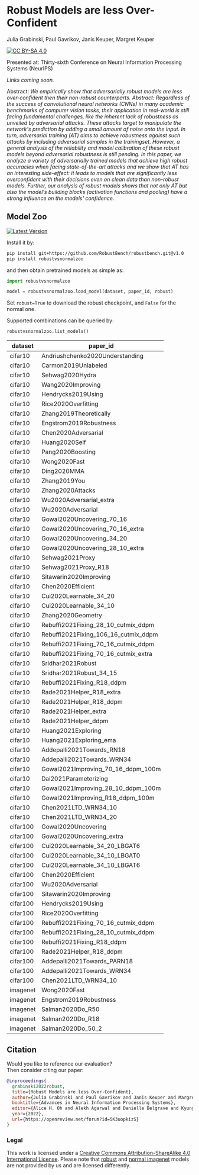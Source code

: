 # Robust Models are less Over-Confident
Julia Grabinski, Paul Gavrikov, Janis Keuper, Margret Keuper

[![CC BY-SA 4.0][cc-by-sa-shield]][cc-by-sa]

Presented at: Thirty-sixth Conference on Neural Information Processing Systems (NeurIPS)

<!-- [Paper]() | [ArXiv]() | [HQ Poster]() | [Talk]() -->
*Links coming soon.*


Abstract: *We empirically show that adversarially robust models are less over-confident then their non-robust counterparts.
Abstract: Regardless of the success of convolutional neural networks (CNNs) in many academic benchmarks of computer vision tasks, their application in real-world is still facing fundamental challenges, like the inherent lack of robustness as unveiled by adversarial attacks. These attacks target to manipulate the network's prediction by adding a small amount of noise onto the input. In turn, adversarial training (AT) aims to achieve robustness against such attacks by including adversarial samples in the trainingset. However, a general analysis of the reliability and model calibration of these robust models beyond adversarial robustness is still pending. In this paper, we analyze a variety of adversarially trained models that achieve high robust accuracies when facing state-of-the-art attacks and we show that AT has an interesting side-effect: it leads to models that are significantly less overconfident with their decisions even on clean data than non-robust models. Further, our analysis of robust models shows that not only AT but also the model's building blocks (activation functions and pooling) have a strong influence on the models' confidence.*


[cc-by-sa]: http://creativecommons.org/licenses/by-sa/4.0/
[cc-by-sa-image]: https://licensebuttons.net/l/by-sa/4.0/88x31.png
[cc-by-sa-shield]: https://img.shields.io/badge/License-CC%20BY--SA%204.0-lightgrey.svg


## Model Zoo
[![Latest Version](https://img.shields.io/pypi/v/robustvsnormalzoo.svg)](https://pypi.python.org/pypi/robustvsnormalzoo)

Install it by:
```bash
pip install git+https://github.com/RobustBench/robustbench.git@v1.0
pip install robustvsnormalzoo
```
and then obtain pretrained models as simple as:
```python
import robustvsnormalzoo

model = robustvsnormalzoo.load_model(dataset, paper_id, robust)
```
Set `robust=True` to download the robust checkpoint, and `False` for the normal one.

Supported combinations can be queried by:

```python
robustvsnormalzoo.list_models()
```

|dataset |paper_id                            |
|--------|------------------------------------|
|cifar10 |Andriushchenko2020Understanding     |
|cifar10 |Carmon2019Unlabeled                 |
|cifar10 |Sehwag2020Hydra                     |
|cifar10 |Wang2020Improving                   |
|cifar10 |Hendrycks2019Using                  |
|cifar10 |Rice2020Overfitting                 |
|cifar10 |Zhang2019Theoretically              |
|cifar10 |Engstrom2019Robustness              |
|cifar10 |Chen2020Adversarial                 |
|cifar10 |Huang2020Self                       |
|cifar10 |Pang2020Boosting                    |
|cifar10 |Wong2020Fast                        |
|cifar10 |Ding2020MMA                         |
|cifar10 |Zhang2019You                        |
|cifar10 |Zhang2020Attacks                    |
|cifar10 |Wu2020Adversarial_extra             |
|cifar10 |Wu2020Adversarial                   |
|cifar10 |Gowal2020Uncovering_70_16           |
|cifar10 |Gowal2020Uncovering_70_16_extra     |
|cifar10 |Gowal2020Uncovering_34_20           |
|cifar10 |Gowal2020Uncovering_28_10_extra     |
|cifar10 |Sehwag2021Proxy                     |
|cifar10 |Sehwag2021Proxy_R18                 |
|cifar10 |Sitawarin2020Improving              |
|cifar10 |Chen2020Efficient                   |
|cifar10 |Cui2020Learnable_34_20              |
|cifar10 |Cui2020Learnable_34_10              |
|cifar10 |Zhang2020Geometry                   |
|cifar10 |Rebuffi2021Fixing_28_10_cutmix_ddpm |
|cifar10 |Rebuffi2021Fixing_106_16_cutmix_ddpm|
|cifar10 |Rebuffi2021Fixing_70_16_cutmix_ddpm |
|cifar10 |Rebuffi2021Fixing_70_16_cutmix_extra|
|cifar10 |Sridhar2021Robust                   |
|cifar10 |Sridhar2021Robust_34_15             |
|cifar10 |Rebuffi2021Fixing_R18_ddpm          |
|cifar10 |Rade2021Helper_R18_extra            |
|cifar10 |Rade2021Helper_R18_ddpm             |
|cifar10 |Rade2021Helper_extra                |
|cifar10 |Rade2021Helper_ddpm                 |
|cifar10 |Huang2021Exploring                  |
|cifar10 |Huang2021Exploring_ema              |
|cifar10 |Addepalli2021Towards_RN18           |
|cifar10 |Addepalli2021Towards_WRN34          |
|cifar10 |Gowal2021Improving_70_16_ddpm_100m  |
|cifar10 |Dai2021Parameterizing               |
|cifar10 |Gowal2021Improving_28_10_ddpm_100m  |
|cifar10 |Gowal2021Improving_R18_ddpm_100m    |
|cifar10 |Chen2021LTD_WRN34_10                |
|cifar10 |Chen2021LTD_WRN34_20                |
|cifar100|Gowal2020Uncovering                 |
|cifar100|Gowal2020Uncovering_extra           |
|cifar100|Cui2020Learnable_34_20_LBGAT6       |
|cifar100|Cui2020Learnable_34_10_LBGAT0       |
|cifar100|Cui2020Learnable_34_10_LBGAT6       |
|cifar100|Chen2020Efficient                   |
|cifar100|Wu2020Adversarial                   |
|cifar100|Sitawarin2020Improving              |
|cifar100|Hendrycks2019Using                  |
|cifar100|Rice2020Overfitting                 |
|cifar100|Rebuffi2021Fixing_70_16_cutmix_ddpm |
|cifar100|Rebuffi2021Fixing_28_10_cutmix_ddpm |
|cifar100|Rebuffi2021Fixing_R18_ddpm          |
|cifar100|Rade2021Helper_R18_ddpm             |
|cifar100|Addepalli2021Towards_PARN18         |
|cifar100|Addepalli2021Towards_WRN34          |
|cifar100|Chen2021LTD_WRN34_10                |
|imagenet|Wong2020Fast                        |
|imagenet|Engstrom2019Robustness              |
|imagenet|Salman2020Do_R50                    |
|imagenet|Salman2020Do_R18                    |
|imagenet|Salman2020Do_50_2                   |

## Citation

Would you like to reference our evaluation? \
Then consider citing our paper:


```bibtex
@inproceedings{
  grabinski2022robust,
  title={Robust Models are less Over-Confident},
  author={Julia Grabinski and Paul Gavrikov and Janis Keuper and Margret Keuper},
  booktitle={Advances in Neural Information Processing Systems},
  editor={Alice H. Oh and Alekh Agarwal and Danielle Belgrave and Kyunghyun Cho},
  year={2022},
  url={https://openreview.net/forum?id=5K3uopkizS}
}
```

### Legal
This work is licensed under a
[Creative Commons Attribution-ShareAlike 4.0 International License][cc-by-sa]. Please note that [robust](https://github.com/RobustBench/robustbench/blob/master/LICENSE) and [normal imagenet](https://github.com/rwightman/pytorch-image-models#licenses) models are not provided by us and are licensed differently. 
